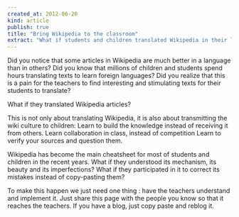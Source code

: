 ```yaml
---
created_at: 2012-06-20
kind: article
publish: true
title: "Bring Wikipedia to the classroom"
extract: "What if students and children translated Wikipedia in their language lessons"
---
```


Did you notice that some articles in Wikipedia are much better in a language than in others?
Did you know that millions of children and students spend hours translating texts to learn foreign languages?
Did you realize that this is a pain for the teachers to find interesting and stimulating texts for their students to translate?

What if they translated Wikipedia articles?

This is not only about translating Wikipedia, it is also about transmitting the wiki culture to children:
Learn to build the knowledge instead of receiving it from others.
Learn collaboration in class, instead of competition
Learn to verify your sources and question them.

Wikipedia has become the main cheatsheet for most of students and children in the recent years.
What if they understood its mechanism, its beauty and its imperfections?
What if they participated in it to correct its mistakes instead of copy-pasting them?

To make this happen we just need one thing : have the teachers understand and implement it.
Just share this page with the people you know so that it reaches the teachers.
If you have a blog, just copy paste and reblog it.

